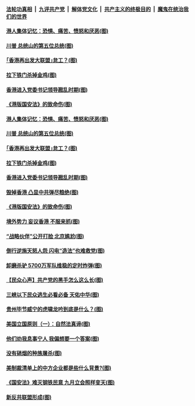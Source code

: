 

####  [法轮功真相](../../../../basic/blob/master/README.md?t=07051731) &nbsp;|&nbsp; [九评共产党](../../../../9ping.md/blob/master/README.md?t=07051731) &nbsp;|&nbsp; [解体党文化](../../../../jtdwh.md/blob/master/README.md?t=07051731)  &nbsp;|&nbsp; [共产主义的终极目的](../../../../gczydzjmd.md/blob/master/README.md?t=07051731) &nbsp;|&nbsp; [魔鬼在统治我们的世界](../../../../mgztzwmdsj.md/blob/master/README.md?t=07051731) 

#### [港人集体记忆：恐惧、痛苦、愤怒和厌恶(图)](../pages/p4/938710.md?t=07051731) 

#### [川普 总统山的第五位总统(图)](../pages/p4/938647.md?t=07051731) 

#### [｢香港再出发大联盟｣怠工？(图)](../pages/p4/938701.md?t=07051731) 

#### [拉下铁门杀掉金鸡(图)](../pages/p4/938671.md?t=07051731) 

#### [香港进入党委书记领导戡乱时期(图)](../pages/p4/938667.md?t=07051731) 

#### [《港版国安法》的致命伤(图)](../pages/p4/938700.md?t=07051731) 

#### [港人集体记忆：恐惧、痛苦、愤怒和厌恶(图)](../pages/p4/938710.md?t=07051731) 

#### [川普 总统山的第五位总统(图)](../pages/p4/938647.md?t=07051731) 

#### [｢香港再出发大联盟｣怠工？(图)](../pages/p4/938701.md?t=07051731) 

#### [拉下铁门杀掉金鸡(图)](../pages/p4/938671.md?t=07051731) 

#### [香港进入党委书记领导戡乱时期(图)](../pages/p4/938667.md?t=07051731) 

#### [毁掉香港 凸显中共弹尽粮绝(图)](../pages/p4/938674.md?t=07051731) 

#### [《港版国安法》的致命伤(图)](../pages/p4/938700.md?t=07051731) 

#### [境外势力 妄议香港 不服来抓(图)](../pages/p4/938616.md?t=07051731) 

#### [“战略伙伴”公开打脸 北京尴尬(图)](../pages/p4/938610.md?t=07051731) 

#### [倒行逆施天怒人怨 闪电“造法”也难救党(图)](../pages/p4/938609.md?t=07051731) 

#### [卸磨杀驴 5700万军队维稳的定时炸弹(图)](../pages/p4/938607.md?t=07051731) 

#### [【民众心声】共产党的黑手怎么这么长(图)](../pages/p4/938456.md?t=07051731) 

#### [三峡以下民众逃生必看必备 天佑中华(图)](../pages/p4/938593.md?t=07051731) 

#### [贵州毕节威宁的虎啸龙吟到底是什么？(图)](../pages/p4/938596.md?t=07051731) 

#### [美国立国原则（一）：自然法真谛(图)](../pages/p4/938484.md?t=07051731) 

#### [他们劝我息事宁人 我偏想要一个答案(图)](../pages/p4/938491.md?t=07051731) 

#### [没有硝烟的种族屠杀(图)](../pages/p4/938489.md?t=07051731) 

#### [美制裁清单上的中方企业都是些什么背景?(图)](../pages/p4/938486.md?t=07051731) 

#### [《国安法》难灭钢铁民意 九月立会照样变天(图)](../pages/p4/938485.md?t=07051731) 

#### [新反共联盟形成(图)](../pages/p4/938480.md?t=07051731) 

